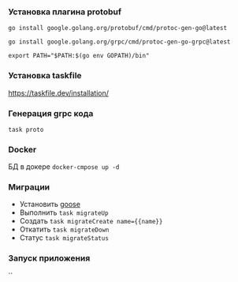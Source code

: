 
### Установка плагина protobuf
`go install google.golang.org/protobuf/cmd/protoc-gen-go@latest`

`go install google.golang.org/grpc/cmd/protoc-gen-go-grpc@latest`

`export PATH="$PATH:$(go env GOPATH)/bin"`

### Установка taskfile 
https://taskfile.dev/installation/

### Генерация grpc кода
`task proto`

### Docker
БД в докере
`docker-cmpose up -d`

### Миграции
- Установить [goose](https://github.com/pressly/goose)
- Выполнить `task migrateUp`
- Создать `task migrateCreate name={{name}}`
- Откатить `task migrateDown`
- Статус `task migrateStatus`

### Запуск приложения
``


